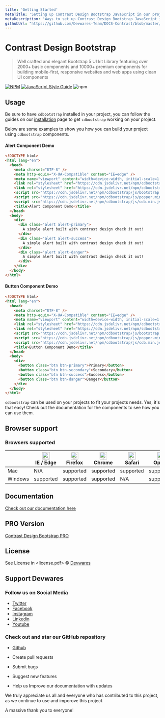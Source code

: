 ```yaml
---
title: 'Getting Started'
metaTitle: 'Setting up Contrast Design Bootstrap JavaScript in our project'
metaDescription: 'Ways to set up Contrast Design Bootstrap JavaScript in our project'
githubUrl: "https://github.com/Devwares-Team/DOCS-Contrast/blob/master/content/contrast/javascript/index.md"
---
```


# Contrast Design Bootstrap

> Well crafted and elegant Bootstrap 5 UI kit Library featuring over 2000+ basic components and 10000+ premium components for building mobile-first, responsive websites and web apps using clean UI components

[![NPM](https://img.shields.io/npm/v/cdbootstrap.svg)](https://www.npmjs.com/package/cdbootstrap) [![JavaScript Style Guide](https://img.shields.io/badge/code_style-standard-brightgreen.svg)](https://standardjs.com) ![npm](https://img.shields.io/npm/dm/cdbootstrap)

## Usage

Be sure to have `cdbootstrap` installed in your project, you can follow the guides on our [installation](https://www.devwares.com/docs/contrast/javascript/Installation/) page to get `cdbootstrap` working on your project.

Below are some examples to show you how you can build your project using `cdbootstrap` components.

#### Alert Component Demo

```html
<!DOCTYPE html>
<html lang="en">
  <head>
    <meta charset="UTF-8" />
    <meta http-equiv="X-UA-Compatible" content="IE=edge" />
    <meta name="viewport" content="width=device-width, initial-scale=1.0" />
    <link rel="stylesheet" href="https://cdn.jsdelivr.net/npm/cdbootstrap/css/bootstrap.min.css"/>
    <link rel="stylesheet" href="https://cdn.jsdelivr.net/npm/cdbootstrap/css/cdb.min.css"/>
    <script src="https://cdn.jsdelivr.net/npm/cdbootstrap/js/bootstrap.min.js"></script>
    <script src="https://cdn.jsdelivr.net/npm/cdbootstrap/js/popper.min.js"></script>
    <script src="https://cdn.jsdelivr.net/npm/cdbootstrap/js/cdb.min.js"></script>
    <title>Alert Component Demo</title>
  </head>
  <body>
    <div>
      <div class="alert alert-primary">
        A simple alert built with contrast design check it out!
      </div>
      <div class="alert alert-success">
        A simple alert built with contrast design check it out!
      </div>
      <div class="alert alert-danger">
        A simple alert built with contrast design check it out!
      </div>
    </div>
  </body>
</html>
```

#### Button Component Demo

```html
<!DOCTYPE html>
<html lang="en">
  <head>
    <meta charset="UTF-8" />
    <meta http-equiv="X-UA-Compatible" content="IE=edge" />
    <meta name="viewport" content="width=device-width, initial-scale=1.0" />
    <link rel="stylesheet" href="https://cdn.jsdelivr.net/npm/cdbootstrap/css/bootstrap.min.css"/>
    <link rel="stylesheet" href="https://cdn.jsdelivr.net/npm/cdbootstrap/css/cdb.min.css"/>
    <script src="https://cdn.jsdelivr.net/npm/cdbootstrap/js/bootstrap.min.js"></script>
    <script src="https://cdn.jsdelivr.net/npm/cdbootstrap/js/popper.min.js"></script>
    <script src="https://cdn.jsdelivr.net/npm/cdbootstrap/js/cdb.min.js"></script>
    <title>Button Component Demo</title>
  </head>
  <body>
    <div>
      <button class="btn btn-primary">Primary</button>
      <button class="btn btn-secondary">Secondary</button>
      <button class="btn btn-success">Success</button>
      <button class="btn btn-danger">Danger</button>
    </div>
  </body>
</html>
```

`cdbootstrap` can be used on your projects to fit your projects needs. Yes, it's that easy! Check out the documentation for the components to see how you can use them.


## Browser support

### Browsers supported

|         | [<img src="https://raw.githubusercontent.com/alrra/browser-logos/master/src/edge/edge_48x48.png" alt="Edge / Edge" width="24px" height="24px" />](http://godban.github.io/browsers-support-badges/)<br/>IE / Edge | [<img src="https://raw.githubusercontent.com/alrra/browser-logos/master/src/firefox/firefox_48x48.png" alt="Firefox" width="24px" height="24px" />](http://godban.github.io/browsers-support-badges/)<br/>Firefox | [<img src="https://raw.githubusercontent.com/alrra/browser-logos/master/src/chrome/chrome_48x48.png" alt="Chrome" width="24px" height="24px" />](http://godban.github.io/browsers-support-badges/)<br/>Chrome | [<img src="https://raw.githubusercontent.com/alrra/browser-logos/master/src/safari/safari_48x48.png" alt="Safari" width="24px" height="24px" />](http://godban.github.io/browsers-support-badges/)<br/>Safari | [<img src="https://raw.githubusercontent.com/alrra/browser-logos/master/src/opera/opera_48x48.png" alt="Opera" width="24px" height="24px" />](http://godban.github.io/browsers-support-badges/)<br/>Opera |
| ------- | ----------------------------------------------------------------------------------------------------------------------------------------------------------------------------------------------------------------- | ----------------------------------------------------------------------------------------------------------------------------------------------------------------------------------------------------------------- | ------------------------------------------------------------------------------------------------------------------------------------------------------------------------------------------------------------- | ------------------------------------------------------------------------------------------------------------------------------------------------------------------------------------------------------------- | --------------------------------------------------------------------------------------------------------------------------------------------------------------------------------------------------------- |
| Mac     | N/A                                                                                                                                                                                                               | supported                                                                                                                                                                                                         | supported                                                                                                                                                                                                     | supported                                                                                                                                                                                                     | supported                                                                                                                                                                                                 |
| Windows | supported                                                                                                                                                                                                         | supported                                                                                                                                                                                                         | supported                                                                                                                                                                                                     | N/A                                                                                                                                                                                                           | supported                                                                                                                                                                                                 |

## Documentation

[Check out our documentation here](https://www.devwares.com/docs/contrast/javascript/index)

## PRO Version

[Contrast Design Bootstrap PRO](https://www.devwares.com/product/bootstrap-contrast-pro)

## License

See License in &lt;license.pdf&gt; © [Devwares](https://github.com/Devwares)

## Support Devwares

### Follow us on Social Media

- [Twitter](https://twitter.com/devwares?s=09)
- [Facebook](https://www.facebook.com/Devwares-102291481719158/)
- [Instagram](https://instagram.com/devwares)
- [Linkedin](https://www.linkedin.com/company/devwares)
- [Youtube](https://www.youtube.com/channel/UCl0MxA8KB7EdmPcSsVwT3pQ)

### Check out and star our GitHub repository

- [Github](https://github.com/Devwares)

- Create pull requests
- Submit bugs
- Suggest new features
- Help us Improve our documentation with updates

We truly appreciate us all and everyone who has contributed to this project, as we continue to use and imporove this project.

A massive thank you to everyone!
